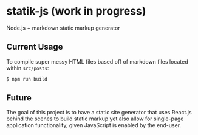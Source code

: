 # statik-js (work in progress)
Node.js + markdown static markup generator

## Current Usage
To compile super messy HTML files based off of markdown files located within `src/posts`:
```bash
$ npm run build
```

## Future
The goal of this project is to have a static site generator that uses
React.js behind the scenes to build static markup yet also allow for
single-page application functionality, given JavaScript is enabled by
the end-user.
